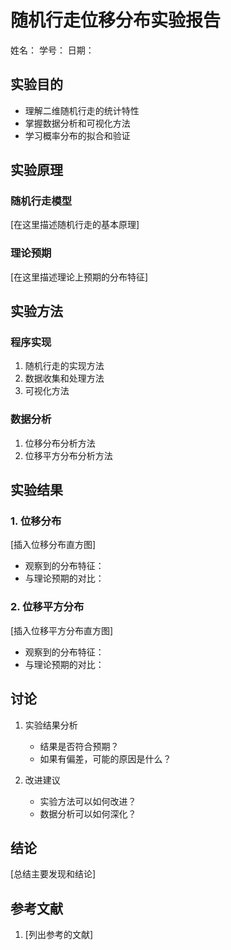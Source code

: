 # 随机行走位移分布实验报告

姓名：
学号：
日期：

## 实验目的
- 理解二维随机行走的统计特性
- 掌握数据分析和可视化方法
- 学习概率分布的拟合和验证

## 实验原理
### 随机行走模型
[在这里描述随机行走的基本原理]

### 理论预期
[在这里描述理论上预期的分布特征]

## 实验方法
### 程序实现
1. 随机行走的实现方法
2. 数据收集和处理方法
3. 可视化方法

### 数据分析
1. 位移分布分析方法
2. 位移平方分布分析方法

## 实验结果
### 1. 位移分布
[插入位移分布直方图]
- 观察到的分布特征：
- 与理论预期的对比：

### 2. 位移平方分布
[插入位移平方分布直方图]
- 观察到的分布特征：
- 与理论预期的对比：

## 讨论
1. 实验结果分析
   - 结果是否符合预期？
   - 如果有偏差，可能的原因是什么？

2. 改进建议
   - 实验方法可以如何改进？
   - 数据分析可以如何深化？

## 结论
[总结主要发现和结论]

## 参考文献
1. [列出参考的文献]